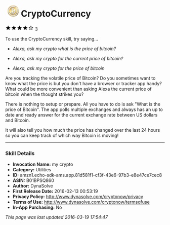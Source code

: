 # &nbsp;<img src="app_icon" alt="CryptoCurrency icon" width="36"> CryptoCurrency
![4 stars](../../../images/ic_star_black_18dp_1x.png)![4 stars](../../../images/ic_star_black_18dp_1x.png)![4 stars](../../../images/ic_star_black_18dp_1x.png)![4 stars](../../../images/ic_star_black_18dp_1x.png)![4 stars](../../../images/ic_star_border_black_18dp_1x.png) 3

To use the CryptoCurrency skill, try saying...

* *Alexa, ask my crypto what is the price of bitcoin?*

* *Alexa, ask my crypto for the current price of bitcoin?*

* *Alexa, ask my crypto for the price of bitcoin*

Are you tracking the volatile price of Bitcoin? Do you sometimes want to know what the price is but you don't have a browser or tracker app handy? What could be more convenient than asking Alexa the current price of bitcoin when the thought strikes you?

There is nothing to setup or prepare. All you have to do is ask "What is the price of Bitcoin". The app polls multiple exchanges and always has an up to date and ready answer for the current exchange rate between US dollars and Bitcoin.

It will also tell you how much the price has changed over the last 24 hours so you can keep track of which way Bitcoin is moving!

***

### Skill Details

* **Invocation Name:** my crypto
* **Category:** Utilities
* **ID:** amzn1.echo-sdk-ams.app.81d581f1-cf3f-43e6-97b3-e8e47ce7cec8
* **ASIN:** B01BPSQ860
* **Author:** DynaSolve
* **First Release Date:** 2016-02-13 00:53:19
* **Privacy Policy:** http://www.dynasolve.com/cryptonow/privacy
* **Terms of Use:** http://www.dynasolve.com/cryptonow/termsofuse
* **In-App Purchasing:** No

*This page was last updated 2016-03-19 17:54:47*
